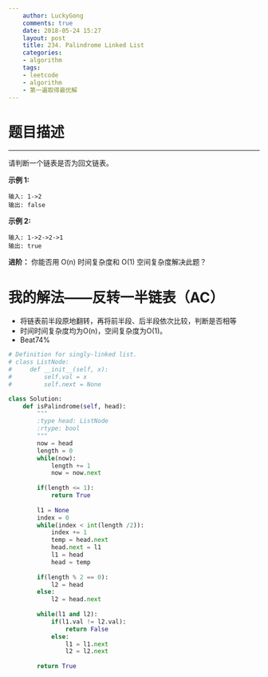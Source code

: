 ```yaml
---
    author: LuckyGong
    comments: true
    date: 2018-05-24 15:27
    layout: post
    title: 234. Palindrome Linked List
    categories:
    - algorithm
    tags:
    - leetcode
    - algorithm
    - 第一遍取得最优解
---
```


# 题目描述

------

请判断一个链表是否为回文链表。

**示例 1:**

```
输入: 1->2
输出: false
```

**示例 2:**

```
输入: 1->2->2->1
输出: true
```

**进阶：**
你能否用 O(n) 时间复杂度和 O(1) 空间复杂度解决此题？

# 我的解法——反转一半链表（AC）

- 将链表前半段原地翻转，再将前半段、后半段依次比较，判断是否相等 
- 时间时间复杂度均为O(n)，空间复杂度为O(1)。
- Beat74%

```python
# Definition for singly-linked list.
# class ListNode:
#     def __init__(self, x):
#         self.val = x
#         self.next = None

class Solution:
    def isPalindrome(self, head):
        """
        :type head: ListNode
        :rtype: bool
        """
        now = head
        length = 0
        while(now):
            length += 1
            now = now.next
                    
        if(length <= 1):
            return True
        
        l1 = None
        index = 0
        while(index < int(length /2)):
            index += 1
            temp = head.next
            head.next = l1
            l1 = head
            head = temp
        
        if(length % 2 == 0):
            l2 = head
        else:
            l2 = head.next
        
        while(l1 and l2):
            if(l1.val != l2.val):
                return False
            else:
                l1 = l1.next
                l2 = l2.next
                
        return True
```
